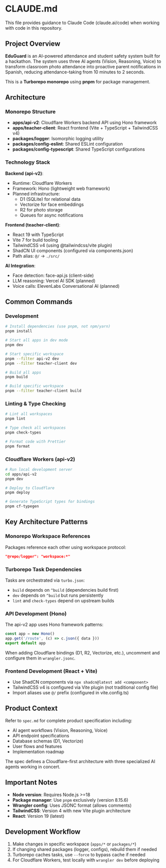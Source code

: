 # CLAUDE.md

This file provides guidance to Claude Code (claude.ai/code) when working with code in this repository.

## Project Overview

**EduGuard** is an AI-powered attendance and student safety system built for a hackathon. The system uses three AI agents (Vision, Reasoning, Voice) to transform classroom photo attendance into proactive parent notifications in Spanish, reducing attendance-taking from 10 minutes to 2 seconds.

This is a **Turborepo monorepo** using **pnpm** for package management.

## Architecture

### Monorepo Structure

- **apps/api-v2**: Cloudflare Workers backend API using Hono framework
- **apps/teacher-client**: React frontend (Vite + TypeScript + TailwindCSS v4)
- **packages/logger**: Isomorphic logging utility
- **packages/config-eslint**: Shared ESLint configuration
- **packages/config-typescript**: Shared TypeScript configurations

### Technology Stack

**Backend (api-v2)**:
- Runtime: Cloudflare Workers
- Framework: Hono (lightweight web framework)
- Planned infrastructure:
  - D1 (SQLite) for relational data
  - Vectorize for face embeddings
  - R2 for photo storage
  - Queues for async notifications

**Frontend (teacher-client)**:
- React 19 with TypeScript
- Vite 7 for build tooling
- TailwindCSS v4 (using @tailwindcss/vite plugin)
- ShadCN UI components (configured via components.json)
- Path alias: `@/` → `./src/`

**AI Integration**:
- Face detection: face-api.js (client-side)
- LLM reasoning: Vercel AI SDK (planned)
- Voice calls: ElevenLabs Conversational AI (planned)

## Common Commands

### Development

```bash
# Install dependencies (use pnpm, not npm/yarn)
pnpm install

# Start all apps in dev mode
pnpm dev

# Start specific workspace
pnpm --filter api-v2 dev
pnpm --filter teacher-client dev

# Build all apps
pnpm build

# Build specific workspace
pnpm --filter teacher-client build
```

### Linting & Type Checking

```bash
# Lint all workspaces
pnpm lint

# Type check all workspaces
pnpm check-types

# Format code with Prettier
pnpm format
```

### Cloudflare Workers (api-v2)

```bash
# Run local development server
cd apps/api-v2
pnpm dev

# Deploy to Cloudflare
pnpm deploy

# Generate TypeScript types for bindings
pnpm cf-typegen
```

## Key Architecture Patterns

### Monorepo Workspace References

Packages reference each other using workspace protocol:
```json
"@repo/logger": "workspace:*"
```

### Turborepo Task Dependencies

Tasks are orchestrated via `turbo.json`:
- `build` depends on `^build` (dependencies build first)
- `dev` depends on `^build` but runs persistently
- `lint` and `check-types` depend on upstream builds

### API Development (Hono)

The api-v2 app uses Hono framework patterns:
```typescript
const app = new Hono()
app.get('/route', (c) => c.json({ data }))
export default app
```

When adding Cloudflare bindings (D1, R2, Vectorize, etc.), uncomment and configure them in `wrangler.jsonc`.

### Frontend Development (React + Vite)

- Use ShadCN components via `npx shadcn@latest add <component>`
- TailwindCSS v4 is configured via Vite plugin (not traditional config file)
- Import aliases use `@/` prefix (configured in vite.config.ts)

## Product Context

Refer to `spec.md` for complete product specification including:
- AI agent workflows (Vision, Reasoning, Voice)
- API endpoint specifications
- Database schemas (D1, Vectorize)
- User flows and features
- Implementation roadmap

The spec defines a Cloudflare-first architecture with three specialized AI agents working in concert.

## Important Notes

- **Node version**: Requires Node.js >=18
- **Package manager**: Use `pnpm` exclusively (version 8.15.6)
- **Wrangler config**: Uses JSONC format (allows comments)
- **TailwindCSS**: Version 4 with new Vite plugin architecture
- **React**: Version 19 (latest)

## Development Workflow

1. Make changes in specific workspace (`apps/*` or `packages/*`)
2. If changing shared packages (logger, configs), rebuild them if needed
3. Turborepo caches tasks, use `--force` to bypass cache if needed
4. For Cloudflare Workers, test locally with `wrangler dev` before deploying
